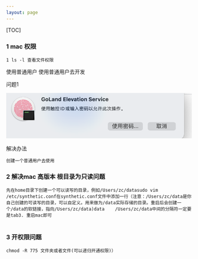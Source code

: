 ```yaml
---
layout: page
---
```




[TOC]

### 1 mac 权限 

```
1 ls -l 查看文件权限 
```

使用普通用户 使用普通用户去开发

问题1 

![image-20210610141439604](/images/image-20210610141439604.png)



解决办法 

```
创建一个普通用户去使用
```



### 2 解决mac 高版本 根目录为只读问题

```
先在home目录下创建一个可以读写的目录，例如/Users/zc/datasudo vim /etc/synthetic.conf在synthetic.conf文件中添加一行（注意：/Users/zc/data是你自己创建的可读写的目录，可以自定义。用来做为/data实际存储的目录。重启后会创建一个/data的软链接，指向/Users/zc/data)data    /Users/zc/data中间的分隔符一定要是tab3. 重启mac即可


```

### 3 开权限问题

```
chmod -R 775 文件夹或者文件(可以递归开通权限)）
```

